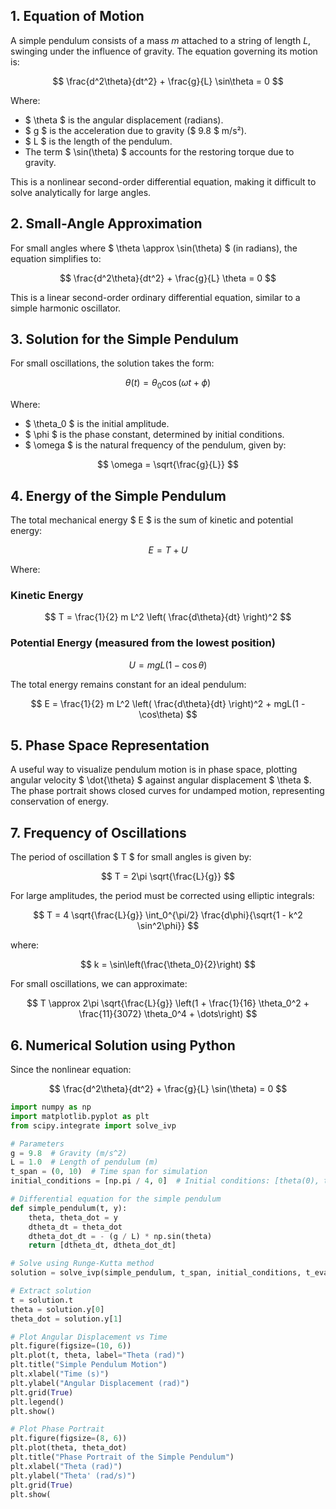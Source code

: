 ## 1. Equation of Motion  

A simple pendulum consists of a mass $m$ attached to a string of length $L$, swinging under the influence of gravity. The equation governing its motion is:  

$$  
\frac{d^2\theta}{dt^2} + \frac{g}{L} \sin\theta = 0  
$$  

Where:  
- $ \theta $ is the angular displacement (radians).  
- $ g $ is the acceleration due to gravity ($ 9.8 $ m/s²).  
- $ L $ is the length of the pendulum.  
- The term $ \sin(\theta) $ accounts for the restoring torque due to gravity.  

This is a nonlinear second-order differential equation, making it difficult to solve analytically for large angles.  

## 2. Small-Angle Approximation  

For small angles where $ \theta \approx \sin(\theta) $ (in radians), the equation simplifies to:  

$$  
\frac{d^2\theta}{dt^2} + \frac{g}{L} \theta = 0  
$$  

This is a linear second-order ordinary differential equation, similar to a simple harmonic oscillator.  

## 3. Solution for the Simple Pendulum  

For small oscillations, the solution takes the form:  

$$  
\theta (t) = \theta_0 \cos(\omega t + \phi)  
$$  

Where:  
- $ \theta_0 $ is the initial amplitude.  
- $ \phi $ is the phase constant, determined by initial conditions.  
- $ \omega $ is the natural frequency of the pendulum, given by:  

$$  
\omega = \sqrt{\frac{g}{L}}  
$$  

## 4. Energy of the Simple Pendulum  

The total mechanical energy $ E $ is the sum of kinetic and potential energy:  

$$  
E = T + U  
$$  

Where:  

### Kinetic Energy  
$$  
T = \frac{1}{2} m L^2 \left( \frac{d\theta}{dt} \right)^2  
$$  

### Potential Energy (measured from the lowest position)  
$$  
U = mgL(1 - \cos\theta)  
$$  

The total energy remains constant for an ideal pendulum:  

$$  
E = \frac{1}{2} m L^2 \left( \frac{d\theta}{dt} \right)^2 + mgL(1 - \cos\theta)  
$$  

## 5. Phase Space Representation  

A useful way to visualize pendulum motion is in phase space, plotting angular velocity $ \dot{\theta} $ against angular displacement $ \theta $. The phase portrait shows closed curves for undamped motion, representing conservation of energy.

## 7. Frequency of Oscillations  

The period of oscillation $ T $ for small angles is given by:  

$$  
T = 2\pi \sqrt{\frac{L}{g}}  
$$  

For large amplitudes, the period must be corrected using elliptic integrals:  

$$  
T = 4 \sqrt{\frac{L}{g}} \int_0^{\pi/2} \frac{d\phi}{\sqrt{1 - k^2 \sin^2\phi}}  
$$  

where:  

$$  
k = \sin\left(\frac{\theta_0}{2}\right)  
$$  

For small oscillations, we can approximate:  

$$  
T \approx 2\pi \sqrt{\frac{L}{g}} \left(1 + \frac{1}{16} \theta_0^2 + \frac{11}{3072} \theta_0^4 + \dots\right)  
$$  


## 6. Numerical Solution using Python  

Since the nonlinear equation:  

$$  
\frac{d^2\theta}{dt^2} + \frac{g}{L} \sin(\theta) = 0  
$$ 

```python
import numpy as np
import matplotlib.pyplot as plt
from scipy.integrate import solve_ivp

# Parameters
g = 9.8  # Gravity (m/s^2)
L = 1.0  # Length of pendulum (m)
t_span = (0, 10)  # Time span for simulation
initial_conditions = [np.pi / 4, 0]  # Initial conditions: [theta(0), theta'(0)]

# Differential equation for the simple pendulum
def simple_pendulum(t, y):
    theta, theta_dot = y
    dtheta_dt = theta_dot
    dtheta_dot_dt = - (g / L) * np.sin(theta)
    return [dtheta_dt, dtheta_dot_dt]

# Solve using Runge-Kutta method
solution = solve_ivp(simple_pendulum, t_span, initial_conditions, t_eval=np.linspace(0, 10, 1000))

# Extract solution
t = solution.t
theta = solution.y[0]
theta_dot = solution.y[1]

# Plot Angular Displacement vs Time
plt.figure(figsize=(10, 6))
plt.plot(t, theta, label="Theta (rad)")
plt.title("Simple Pendulum Motion")
plt.xlabel("Time (s)")
plt.ylabel("Angular Displacement (rad)")
plt.grid(True)
plt.legend()
plt.show()

# Plot Phase Portrait
plt.figure(figsize=(8, 6))
plt.plot(theta, theta_dot)
plt.title("Phase Portrait of the Simple Pendulum")
plt.xlabel("Theta (rad)")
plt.ylabel("Theta' (rad/s)")
plt.grid(True)
plt.show(








